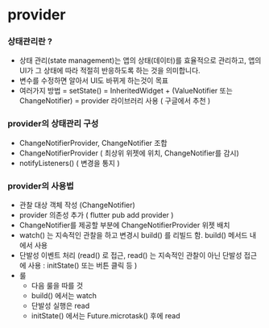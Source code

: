 # provider 
### 상태관리란 ? 
- 상태 관리(state management)는 앱의 상태(데이터)를 효율적으로 관리하고, 앱의 UI가 그 상태에 따라 적절히 반응하도록 하는 것을 의미합니다.
- 변수를 수정하면 알아서 UI도 바뀌게 하는것이 목표
- 여러가지 방법
  = setState() 
  = InheritedWidget + (ValueNotifier 또는 ChangeNotifier)
  = provider 라이브러리 사용 ( 구글에서 추천 )

### provider의 상태관리 구성
- ChangeNotifierProvider, ChangeNotifier 조합
- ChangeNotifierProvider ( 최상위 위젯에 위치, ChangeNotifier를 감시)
- notifyListeners() ( 변경을 통지 )

### provider의 사용법
- 관찰 대상 객체 작성 (ChangeNotifier)
- provider 의존성 추가 ( flutter pub add provider )
- ChangeNotifier를 제공할 부분에 ChangeNotifierProvider 위젯 배치
- watch() 는 지속적인 관찰을 하고 변경시 build() 를 리빌드 함. build() 메서드 내에서 사용
- 단발성 이벤트 처리 (read() 로 접근, read() 는 지속적인 관찰이 아닌 단발성 접근에 사용 : initState() 또는 버튼 클릭 등 )
- 룰
   - 다음 룰을 따를 것 
    - build() 에서는 watch
    - 단발성 실행은 read
    - initState() 에서는 Future.microtask() 후에 read

